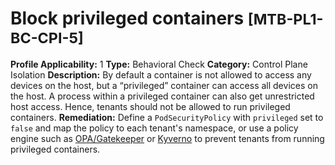 
# Block privileged containers <small>[MTB-PL1-BC-CPI-5] </small>
**Profile Applicability:** 
1
**Type:** 
Behavioral Check
**Category:** 
Control Plane Isolation 
**Description:** 
By default a container is not allowed to access any devices on the host, but a “privileged” container can access all devices on the host. A process within a privileged container can also get unrestricted host access. Hence, tenants should not be allowed to run privileged containers. 
**Remediation:**
Define a `PodSecurityPolicy` with `privileged` set to `false` and map the policy to each tenant&#39;s namespace, or use a policy engine such as [OPA/Gatekeeper](https://github.com/open-policy-agent/gatekeeper) or [Kyverno](https://kyverno.io) to prevent tenants from running privileged containers.

